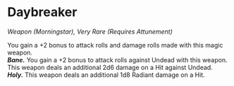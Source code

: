 # Daybreaker
*Weapon (Morningstar), Very Rare (Requires Attunement)*

You gain a +2 bonus to attack rolls and damage rolls made with this magic weapon.  
***Bane.*** You gain a +2 bonus to attack rolls against Undead with this weapon. This weapon deals an additional 2d6 damage on a Hit against Undead.  
***Holy.*** This weapon deals an additional 1d8 Radiant damage on a Hit.  